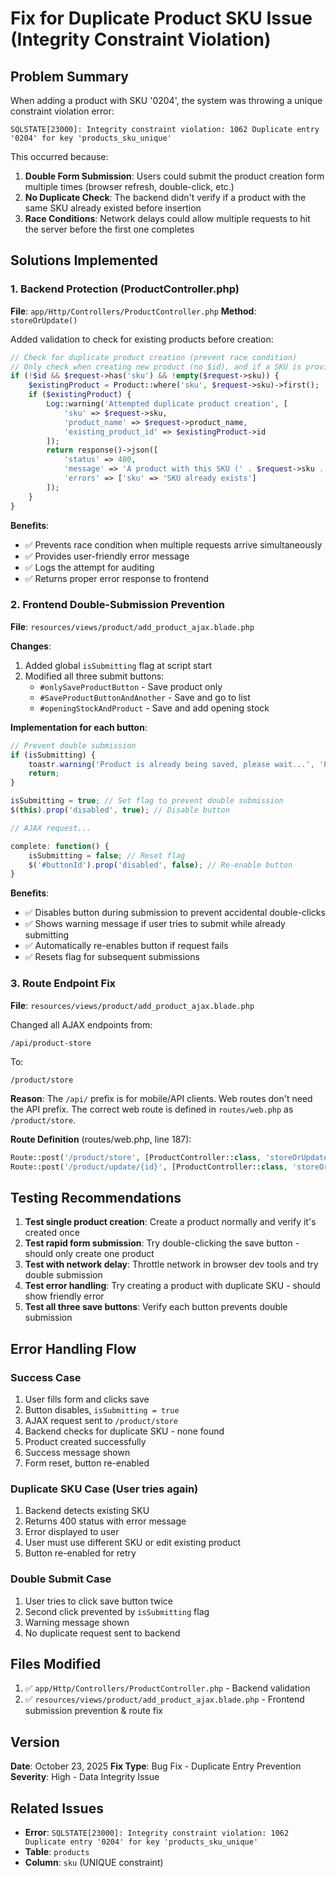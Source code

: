# Fix for Duplicate Product SKU Issue (Integrity Constraint Violation)

## Problem Summary
When adding a product with SKU '0204', the system was throwing a unique constraint violation error:
```
SQLSTATE[23000]: Integrity constraint violation: 1062 Duplicate entry '0204' for key 'products_sku_unique'
```

This occurred because:
1. **Double Form Submission**: Users could submit the product creation form multiple times (browser refresh, double-click, etc.)
2. **No Duplicate Check**: The backend didn't verify if a product with the same SKU already existed before insertion
3. **Race Conditions**: Network delays could allow multiple requests to hit the server before the first one completes

## Solutions Implemented

### 1. Backend Protection (ProductController.php)

**File**: `app/Http/Controllers/ProductController.php`
**Method**: `storeOrUpdate()`

Added validation to check for existing products before creation:

```php
// Check for duplicate product creation (prevent race condition)
// Only check when creating new product (no $id), and if a SKU is provided
if (!$id && $request->has('sku') && !empty($request->sku)) {
    $existingProduct = Product::where('sku', $request->sku)->first();
    if ($existingProduct) {
        Log::warning('Attempted duplicate product creation', [
            'sku' => $request->sku,
            'product_name' => $request->product_name,
            'existing_product_id' => $existingProduct->id
        ]);
        return response()->json([
            'status' => 400,
            'message' => 'A product with this SKU (' . $request->sku . ') already exists!',
            'errors' => ['sku' => 'SKU already exists']
        ]);
    }
}
```

**Benefits**:
- ✅ Prevents race condition when multiple requests arrive simultaneously
- ✅ Provides user-friendly error message
- ✅ Logs the attempt for auditing
- ✅ Returns proper error response to frontend

### 2. Frontend Double-Submission Prevention

**File**: `resources/views/product/add_product_ajax.blade.php`

**Changes**:
1. Added global `isSubmitting` flag at script start
2. Modified all three submit buttons:
   - `#onlySaveProductButton` - Save product only
   - `#SaveProductButtonAndAnother` - Save and go to list
   - `#openingStockAndProduct` - Save and add opening stock

**Implementation for each button**:

```javascript
// Prevent double submission
if (isSubmitting) {
    toastr.warning('Product is already being saved, please wait...', 'Please Wait');
    return;
}

isSubmitting = true; // Set flag to prevent double submission
$(this).prop('disabled', true); // Disable button

// AJAX request...

complete: function() {
    isSubmitting = false; // Reset flag
    $('#buttonId').prop('disabled', false); // Re-enable button
}
```

**Benefits**:
- ✅ Disables button during submission to prevent accidental double-clicks
- ✅ Shows warning message if user tries to submit while already submitting
- ✅ Automatically re-enables button if request fails
- ✅ Resets flag for subsequent submissions

### 3. Route Endpoint Fix

**File**: `resources/views/product/add_product_ajax.blade.php`

Changed all AJAX endpoints from:
```
/api/product-store
```

To:
```
/product/store
```

**Reason**: The `/api/` prefix is for mobile/API clients. Web routes don't need the API prefix. The correct web route is defined in `routes/web.php` as `/product/store`.

**Route Definition** (routes/web.php, line 187):
```php
Route::post('/product/store', [ProductController::class, 'storeOrUpdate']);
Route::post('/product/update/{id}', [ProductController::class, 'storeOrUpdate']);
```

## Testing Recommendations

1. **Test single product creation**: Create a product normally and verify it's created once
2. **Test rapid form submission**: Try double-clicking the save button - should only create one product
3. **Test with network delay**: Throttle network in browser dev tools and try double submission
4. **Test error handling**: Try creating a product with duplicate SKU - should show friendly error
5. **Test all three save buttons**: Verify each button prevents double submission

## Error Handling Flow

### Success Case
1. User fills form and clicks save
2. Button disables, `isSubmitting = true`
3. AJAX request sent to `/product/store`
4. Backend checks for duplicate SKU - none found
5. Product created successfully
6. Success message shown
7. Form reset, button re-enabled

### Duplicate SKU Case (User tries again)
1. Backend detects existing SKU
2. Returns 400 status with error message
3. Error displayed to user
4. User must use different SKU or edit existing product
5. Button re-enabled for retry

### Double Submit Case
1. User tries to click save button twice
2. Second click prevented by `isSubmitting` flag
3. Warning message shown
4. No duplicate request sent to backend

## Files Modified

1. ✅ `app/Http/Controllers/ProductController.php` - Backend validation
2. ✅ `resources/views/product/add_product_ajax.blade.php` - Frontend submission prevention & route fix

## Version
**Date**: October 23, 2025
**Fix Type**: Bug Fix - Duplicate Entry Prevention
**Severity**: High - Data Integrity Issue

## Related Issues
- **Error**: `SQLSTATE[23000]: Integrity constraint violation: 1062 Duplicate entry '0204' for key 'products_sku_unique'`
- **Table**: `products`
- **Column**: `sku` (UNIQUE constraint)
